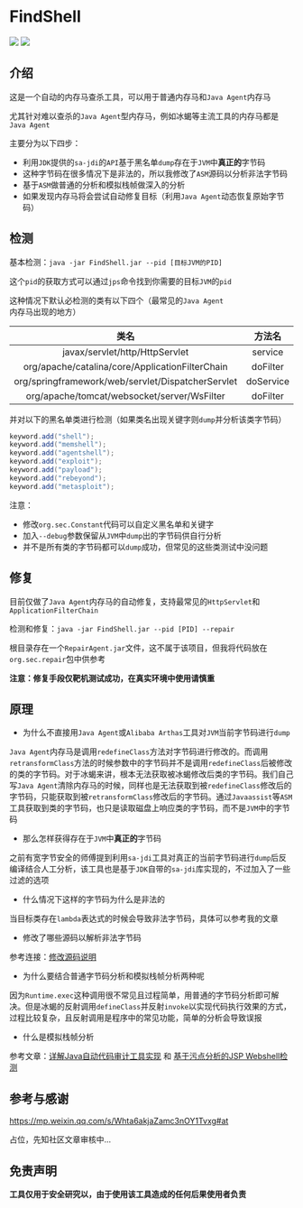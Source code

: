 # FindShell

![](https://img.shields.io/badge/build-passing-brightgreen)
![](https://img.shields.io/badge/Java-8-red)

## 介绍 

这是一个自动的内存马查杀工具，可以用于普通内存马和`Java Agent`内存马

尤其针对难以查杀的`Java Agent`型内存马，例如冰蝎等主流工具的内存马都是`Java Agent`

主要分为以下四步：

- 利用`JDK`提供的`sa-jdi`的`API`基于黑名单`dump`存在于`JVM`中**真正的**字节码
- 这种字节码在很多情况下是非法的，所以我修改了`ASM`源码以分析非法字节码
- 基于`ASM`做普通的分析和模拟栈帧做深入的分析
- 如果发现内存马将会尝试自动修复目标（利用`Java Agent`动态恢复原始字节码）

## 检测

基本检测：`java -jar FindShell.jar --pid [目标JVM的PID]`

这个`pid`的获取方式可以通过`jps`命令找到你需要的目标`JVM`的`pid`

这种情况下默认必检测的类有以下四个（最常见的`Java Agent`内存马出现的地方）

|                        类名                         |    方法名    | 
|:-------------------------------------------------:|:---------:|
|          javax/servlet/http/HttpServlet           |  service  |
|  org/apache/catalina/core/ApplicationFilterChain  | doFilter  |
| org/springframework/web/servlet/DispatcherServlet | doService |
|    org/apache/tomcat/websocket/server/WsFilter    | doFilter  |

并对以下的黑名单类进行检测（如果类名出现关键字则`dump`并分析该类字节码）

```java
keyword.add("shell");
keyword.add("memshell");
keyword.add("agentshell");
keyword.add("exploit");
keyword.add("payload");
keyword.add("rebeyond");
keyword.add("metasploit");
```

注意：

- 修改`org.sec.Constant`代码可以自定义黑名单和关键字
- 加入`--debug`参数保留从`JVM`中`dump`出的字节码供自行分析
- 并不是所有类的字节码都可以`dump`成功，但常见的这些类测试中没问题

## 修复

目前仅做了`Java Agent`内存马的自动修复，支持最常见的`HttpServlet`和`ApplicationFilterChain`

检测和修复：`java -jar FindShell.jar --pid [PID] --repair`

根目录存在一个`RepairAgent.jar`文件，这不属于该项目，但我将代码放在`org.sec.repair`包中供参考

**注意：修复手段仅靶机测试成功，在真实环境中使用请慎重**

## 原理

- 为什么不直接用`Java Agent`或`Alibaba Arthas`工具对`JVM`当前字节码进行`dump`

`Java Agent`内存马是调用`redefineClass`方法对字节码进行修改的。而调用`retransformClass`方法的时候参数中的字节码并不是调用`redefineClass`后被修改的类的字节码。对于冰蝎来讲，根本无法获取被冰蝎修改后类的字节码。我们自己写`Java Agent`清除内存马的时候，同样也是无法获取到被`redefineClass`修改后的字节码，只能获取到被`retransformClass`修改后的字节码。通过`Javaassist`等`ASM`工具获取到类的字节码，也只是读取磁盘上响应类的字节码，而不是`JVM`中的字节码

- 那么怎样获得存在于`JVM`中**真正的**字节码

之前有宽字节安全的师傅提到利用`sa-jdi`工具对真正的当前字节码进行`dump`后反编译结合人工分析，该工具也是基于`JDK`自带的`sa-jdi`库实现的，不过加入了一些过滤的选项

- 什么情况下这样的字节码为什么是非法的

当目标类存在`lambda`表达式的时候会导致非法字节码，具体可以参考我的文章

- 修改了哪些源码以解析非法字节码

参考连接：[修改源码说明](https://github.com/4ra1n/FindShell/blob/master/src/main/java/org/objectweb/asm/README.md)

- 为什么要结合普通字节码分析和模拟栈帧分析两种呢

因为`Runtime.exec`这种调用很不常见且过程简单，用普通的字节码分析即可解决。但是冰蝎的反射调用`defineClass`并反射`invoke`以实现代码执行效果的方式，过程比较复杂，且反射调用是程序中的常见功能，简单的分析会导致误报

- 什么是模拟栈帧分析

参考文章：[详解Java自动代码审计工具实现](https://tttang.com/archive/1334/) 和 [基于污点分析的JSP Webshell检测](https://xz.aliyun.com/t/10622)

## 参考与感谢

https://mp.weixin.qq.com/s/Whta6akjaZamc3nOY1Tvxg#at

占位，先知社区文章审核中...

## 免责声明

**工具仅用于安全研究以，由于使用该工具造成的任何后果使用者负责**